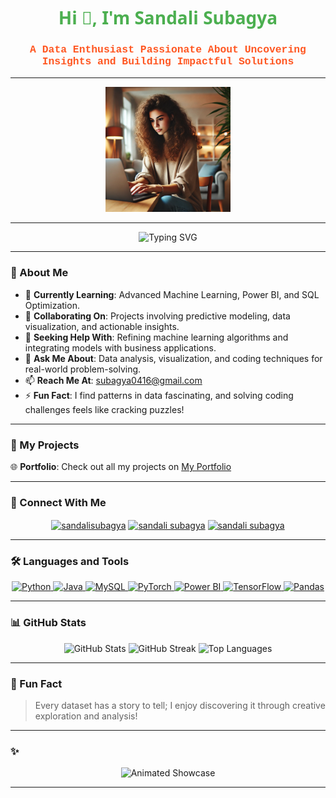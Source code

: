 <h1 align="center" style="color:#4CAF50; font-family: 'Segoe UI', Tahoma, Geneva, Verdana, sans-serif;">Hi 👋, I'm Sandali Subagya</h1>
<h3 align="center" style="color:#FF5722; font-family: 'Courier New', Courier, monospace;">A Data Enthusiast Passionate About Uncovering Insights and Building Impactful Solutions</h3>

---

<div align="center">
  <img src="https://raw.githubusercontent.com/Sandali0416/Sandali0416/main/pic.webp" alt="Sandali Subagya" width="200"/>
</div>

---

<div align="center">
  <img src="https://readme-typing-svg.herokuapp.com?font=Fira+Code&weight=600&size=28&pause=1000&color=36BCF7&center=true&vCenter=true&width=1000&lines=Empowering+Decisions+Through+Data;Machine+Learning+Practitioner;Transforming+Complex+Data+into+Actionable+Insights;Front-End+Coder+and+Data+Visualizer" alt="Typing SVG" />
</div>

---

### 🌟 About Me  
- 🌱 **Currently Learning**: Advanced Machine Learning, Power BI, and SQL Optimization.  
- 👯 **Collaborating On**: Projects involving predictive modeling, data visualization, and actionable insights.  
- 🤝 **Seeking Help With**: Refining machine learning algorithms and integrating models with business applications.  
- 💬 **Ask Me About**: Data analysis, visualization, and coding techniques for real-world problem-solving.  
- 📫 **Reach Me At**: [subagya0416@gmail.com](mailto:subagya0416@gmail.com)  
- ⚡ **Fun Fact**: I find patterns in data fascinating, and solving coding challenges feels like cracking puzzles!  

---

### 🚀 My Projects  
🌐 **Portfolio**: Check out all my projects on [My Portfolio](https://sandali0416.github.io/Sandali_portfolio.github.io/)

---

### 🔗 Connect With Me  
<p align="center">
  <a href="https://twitter.com/sandalisubagya" target="blank"><img align="center" src="https://raw.githubusercontent.com/rahuldkjain/github-profile-readme-generator/master/src/images/icons/Social/twitter.svg" alt="sandalisubagya" height="40" width="40" /></a>
  <a href="https://linkedin.com/in/sandali-subagya" target="blank"><img align="center" src="https://raw.githubusercontent.com/rahuldkjain/github-profile-readme-generator/master/src/images/icons/Social/linked-in-alt.svg" alt="sandali subagya" height="40" width="40" /></a>
  <a href="https://instagram.com/sandalisubagya" target="blank"><img align="center" src="https://raw.githubusercontent.com/rahuldkjain/github-profile-readme-generator/master/src/images/icons/Social/instagram.svg" alt="sandali subagya" height="40" width="40" /></a>
</p>

---

### 🛠️ Languages and Tools  
<p align="center">
  <a href="https://www.python.org/" target="_blank">
    <img src="https://cdn.jsdelivr.net/gh/devicons/devicon/icons/python/python-original.svg" alt="Python" width="60" height="60" />
  </a>
  <a href="https://www.java.com/" target="_blank">
    <img src="https://cdn.jsdelivr.net/gh/devicons/devicon/icons/java/java-original.svg" alt="Java" width="60" height="60" />
  </a>
  <a href="https://www.mysql.com/" target="_blank">
    <img src="https://cdn.jsdelivr.net/gh/devicons/devicon/icons/mysql/mysql-original-wordmark.svg" alt="MySQL" width="60" height="60" />
  </a>
  <a href="https://pytorch.org/" target="_blank">
    <img src="https://cdn.jsdelivr.net/gh/devicons/devicon/icons/pytorch/pytorch-original.svg" alt="PyTorch" width="60" height="60" />
  </a>
  <a href="https://powerbi.microsoft.com/" target="_blank">
    <img src="https://upload.wikimedia.org/wikipedia/commons/c/cf/New_Power_BI_Logo.svg" alt="Power BI" width="60" height="60" />
  </a>
  <a href="https://www.tensorflow.org/" target="_blank">
    <img src="https://cdn.jsdelivr.net/gh/devicons/devicon/icons/tensorflow/tensorflow-original.svg" alt="TensorFlow" width="60" height="60" />
  </a>
  <a href="https://pandas.pydata.org/" target="_blank">
    <img src="https://cdn.jsdelivr.net/gh/devicons/devicon/icons/pandas/pandas-original.svg" alt="Pandas" width="60" height="60" />
  </a>
</p>

---

### 📊 GitHub Stats  
<p align="center">
  <img src="https://github-readme-stats.vercel.app/api?username=sandali0416&show_icons=true&theme=dracula&count_private=true&hide=prs" alt="GitHub Stats" />
  <img src="https://github-readme-streak-stats.herokuapp.com/?user=sandali0416&theme=dracula" alt="GitHub Streak" />
  <img src="https://github-readme-stats.vercel.app/api/top-langs/?username=sandali0416&layout=compact&theme=dracula" alt="Top Languages" />
</p>

---

### 🎯 Fun Fact  
> Every dataset has a story to tell; I enjoy discovering it through creative exploration and analysis!

---

### ✨   
<div align="center">
  <img src="https://readme-typing-svg.herokuapp.com?font=Fira+Code&weight=700&size=32&pause=1000&color=36BCF7&center=true&vCenter=true&width=1000&lines=Data+Science+is+My+Superpower;Machine+Learning+is+the+Future;I+Live+for+Data+Visualization;Transforming+Data+into+Decisions" alt="Animated Showcase" />
</div>

---


